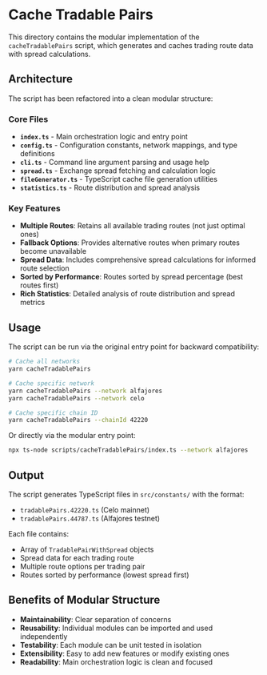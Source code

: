 # Cache Tradable Pairs

This directory contains the modular implementation of the `cacheTradablePairs` script, which generates and caches trading route data with spread calculations.

## Architecture

The script has been refactored into a clean modular structure:

### Core Files

- **`index.ts`** - Main orchestration logic and entry point
- **`config.ts`** - Configuration constants, network mappings, and type definitions
- **`cli.ts`** - Command line argument parsing and usage help
- **`spread.ts`** - Exchange spread fetching and calculation logic
- **`fileGenerator.ts`** - TypeScript cache file generation utilities
- **`statistics.ts`** - Route distribution and spread analysis

### Key Features

- **Multiple Routes**: Retains all available trading routes (not just optimal ones)
- **Fallback Options**: Provides alternative routes when primary routes become unavailable
- **Spread Data**: Includes comprehensive spread calculations for informed route selection
- **Sorted by Performance**: Routes sorted by spread percentage (best routes first)
- **Rich Statistics**: Detailed analysis of route distribution and spread metrics

## Usage

The script can be run via the original entry point for backward compatibility:

```bash
# Cache all networks
yarn cacheTradablePairs

# Cache specific network
yarn cacheTradablePairs --network alfajores
yarn cacheTradablePairs --network celo

# Cache specific chain ID
yarn cacheTradablePairs --chainId 42220
```

Or directly via the modular entry point:

```bash
npx ts-node scripts/cacheTradablePairs/index.ts --network alfajores
```

## Output

The script generates TypeScript files in `src/constants/` with the format:

- `tradablePairs.42220.ts` (Celo mainnet)
- `tradablePairs.44787.ts` (Alfajores testnet)

Each file contains:

- Array of `TradablePairWithSpread` objects
- Spread data for each trading route
- Multiple route options per trading pair
- Routes sorted by performance (lowest spread first)

## Benefits of Modular Structure

- **Maintainability**: Clear separation of concerns
- **Reusability**: Individual modules can be imported and used independently
- **Testability**: Each module can be unit tested in isolation
- **Extensibility**: Easy to add new features or modify existing ones
- **Readability**: Main orchestration logic is clean and focused
